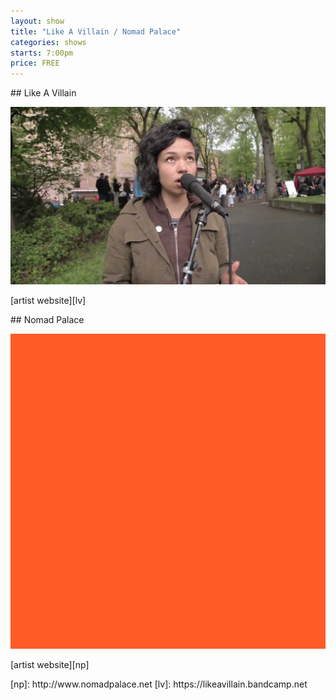 ```yaml
---
layout: show
title: "Like A Villain / Nomad Palace"
categories: shows
starts: 7:00pm
price: FREE
---
```


<div class="artist" markdown="1">
## Like A Villain

![Like A Villain](/images/like.a.villain.jpg)

[artist website][lv]

</div>

<div class="artist" markdown="1">
## Nomad Palace

![Nomad Palace](/images/nomad.palace.jpg)

[artist website][np]

</div>
[np]: http://www.nomadpalace.net
[lv]: https://likeavillain.bandcamp.net
